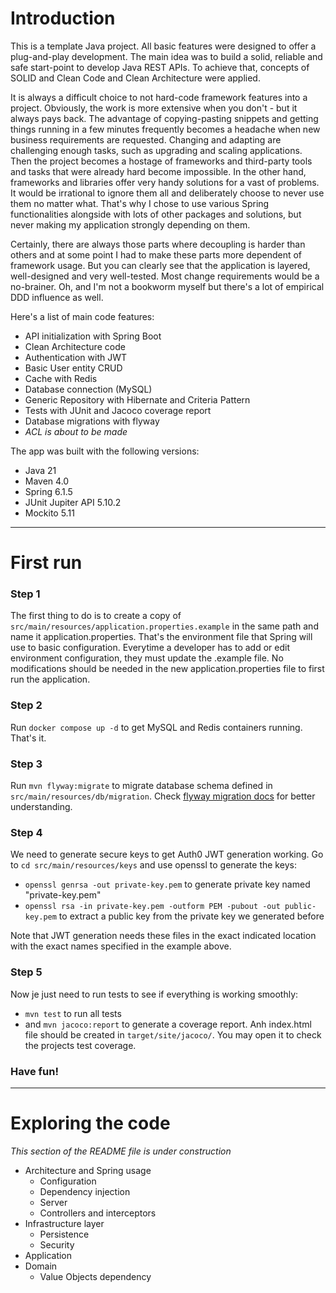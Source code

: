 # Introduction

This is a template Java project. All basic features were designed to offer a plug-and-play development. The main idea was to build a solid, reliable and safe start-point to develop Java REST APIs. To achieve that, concepts of SOLID and Clean Code and Clean Architecture were applied.

It is always a difficult choice to not hard-code framework features into a project. Obviously, the work is more extensive when you don't - but it always pays back. The advantage of copying-pasting snippets and getting things running in a few minutes frequently becomes a headache when new business requirements are requested. Changing and adapting are challenging enough tasks, such as upgrading and scaling applications. Then the project becomes a hostage of frameworks and third-party tools and tasks that were already hard become impossible. In the other hand, frameworks and libraries offer very handy solutions for a vast of problems. It would be irrational to ignore them all and deliberately choose to never use them no matter what. That's why I chose to use various Spring functionalities alongside with lots of other packages and solutions, but never making my application strongly depending on them.

Certainly, there are always those parts where decoupling is harder than others and at some point I had to make these parts more dependent of framework usage. But you can clearly see that the application is layered, well-designed and very well-tested. Most change requirements would be a no-brainer. Oh, and I'm not a bookworm myself but there's a lot of empirical DDD influence as well.

Here's a list of main code features:
- API initialization with Spring Boot
- Clean Architecture code
- Authentication with JWT
- Basic User entity CRUD
- Cache with Redis
- Database connection (MySQL)
- Generic Repository with Hibernate and Criteria Pattern
- Tests with JUnit and Jacoco coverage report
- Database migrations with flyway
- *ACL is about to be made*

The app was built with the following versions:
- Java 21
- Maven 4.0
- Spring 6.1.5
- JUnit Jupiter API 5.10.2
- Mockito 5.11

---

# First run

### Step 1

The first thing to do is to create a copy of `src/main/resources/application.properties.example` in the same path and name it application.properties. That's the environment file that Spring will use to basic configuration. Everytime a developer has to add or edit environment configuration, they must update the .example file.
No modifications should be needed in the new application.properties file to first run the application.

### Step 2

Run `docker compose up -d` to get MySQL and Redis containers running. That's it.

### Step 3

Run `mvn flyway:migrate` to migrate database schema defined in `src/main/resources/db/migration`. Check [flyway migration docs](https://documentation.red-gate.com/flyway/flyway-cli-and-api/concepts/migrations) for better understanding.

### Step 4

We need to generate secure keys to get Auth0 JWT generation working. Go to `cd src/main/resources/keys` and use openssl to generate the keys:
- `openssl genrsa -out private-key.pem` to generate private key named "private-key.pem"
- `openssl rsa -in private-key.pem -outform PEM -pubout -out public-key.pem` to extract a public key from the private key we generated before

Note that JWT generation needs these files in the exact indicated location with the exact names specified in the example above.

### Step 5

Now je just need to run tests to see if everything is working smoothly:
- `mvn test` to run all tests
- and `mvn jacoco:report` to generate a coverage report. Anh index.html file should be created in `target/site/jacoco/`. You may open it to check the projects test coverage.

### Have fun!

---

# Exploring the code
*This section of the README file is under construction*
- Architecture and Spring usage
  - Configuration
  - Dependency injection
  - Server
  - Controllers and interceptors
- Infrastructure layer
  - Persistence
  - Security
- Application
- Domain
  - Value Objects dependency
